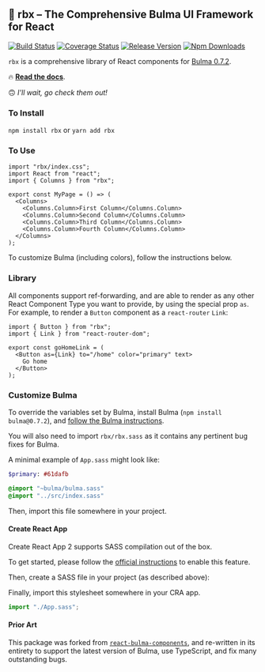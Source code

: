 ## 👟 rbx – The Comprehensive Bulma UI Framework for React

[![Build Status](https://travis-ci.org/dfee/rbx.svg?branch=master)](https://travis-ci.org/dfee/rbx)
[![Coverage Status](https://coveralls.io/repos/github/dfee/rbx/badge.svg?branch=master)](https://coveralls.io/github/dfee/rbx?branch=master)
[![Release Version](https://img.shields.io/github/release/dfee/rbx.svg)](https://github.com/dfee/rbx)
[![Npm Downloads](https://img.shields.io/npm/dm/rbx.svg)](https://www.npmjs.com/package/rbx)

`rbx` is a comprehensive library of React components for [Bulma 0.7.2](http://bulma.io).

🔥 **[Read the docs](https://dfee.github.io/rbx/stories)**.

🙃 _I'll wait, go check them out!_

### To Install

`npm install rbx` or `yarn add rbx`

### To Use

```tsx
import "rbx/index.css";
import React from "react";
import { Columns } from "rbx";

export const MyPage = () => (
  <Columns>
    <Columns.Column>First Column</Columns.Column>
    <Columns.Column>Second Column</Columns.Column>
    <Columns.Column>Third Column</Columns.Column>
    <Columns.Column>Fourth Column</Columns.Column>
  </Columns>
);
```

To customize Bulma (including colors), follow the instructions below.

### Library

All components support ref-forwarding, and are able to render as any other React Component Type you want to provide, by using the special prop `as`.
For example, to render a `Button` component as a `react-router` `Link`:

```tsx
import { Button } from "rbx";
import { Link } from "react-router-dom";

export const goHomeLink = (
  <Button as={Link} to="/home" color="primary" text>
    Go home
  </Button>
);
```

### Customize Bulma

To override the variables set by Bulma, install Bulma (`npm install bulma@0.7.2`), and [follow the Bulma instructions](https://bulma.io/documentation/customize/variables/).

You will also need to import `rbx/rbx.sass` as it contains any pertinent bug fixes for Bulma.

A minimal example of `App.sass` might look like:

```sass
$primary: #61dafb

@import "~bulma/bulma.sass"
@import "../src/index.sass"
```

Then, import this file somewhere in your project.

#### Create React App

Create React App 2 supports SASS compilation out of the box.

To get started, please follow the [official instructions](https://facebook.github.io/create-react-app/docs/adding-a-sass-stylesheet) to enable this feature.

Then, create a SASS file in your project (as described above):

Finally, import this stylesheet somewhere in your CRA app.

```js
import "./App.sass";
```

#### Prior Art

This package was forked from [`react-bulma-components`](https://github.com/couds/react-bulma-components`), and re-written in its entirety to support the latest version of Bulma, use TypeScript, and fix many outstanding bugs.
